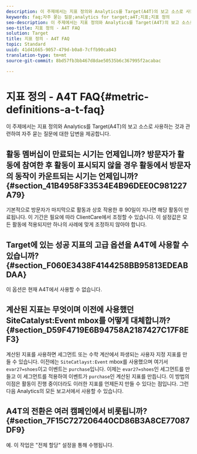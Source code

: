 ```yaml
---
description: 이 주제에서는 지표 정의와 Analytics를 Target(A4T)의 보고 소스로 사용하는 것과 관련하여 자주 묻는 질문에 대한 답변을 제공합니다.
keywords: faq;자주 묻는 질문;analytics for target;a4T;지표;지표 정의
seo-description: 이 주제에서는 지표 정의와 Analytics를 Target(A4T)의 보고 소스로 사용하는 것과 관련하여 자주 묻는 질문에 대한 답변을 제공합니다.
seo-title: 지표 정의 - A4T FAQ
solution: Target
title: 지표 정의 - A4T FAQ
topic: Standard
uuid: 41d41665-9057-479d-b0a8-7cffb90ca843
translation-type: tm+mt
source-git-commit: 8bd57fb3bb467d8dae50535b6c367995f2acabac

---
```



# 지표 정의 - A4T FAQ{#metric-definitions-a-t-faq}

이 주제에서는 지표 정의와 Analytics를 Target(A4T)의 보고 소스로 사용하는 것과 관련하여 자주 묻는 질문에 대한 답변을 제공합니다.

## 활동 멤버십이 만료되는 시기는 언제입니까? 방문자가 활동에 참여한 후 활동이 표시되지 않을 경우 활동에서 방문자의 동작이 카운트되는 시기는 언제입니까? {#section_41B4958F33534E4B96DEE0C981227A79}

기본적으로 방문자가 마지막으로 활동과 상호 작용한 후 90일이 지나면 해당 활동이 만료됩니다. 이 기간은 필요에 따라 ClientCare에서 조정할 수 있습니다. 이 설정값은 모든 활동에 적용되지만 하나의 사례에 맞게 조정하지 않아야 합니다.

## Target에 있는 성공 지표의 고급 옵션을 A4T에 사용할 수 있습니까? {#section_F060E3438F4144258BB95813EDEABDAA}

이 옵션은 현재 A4T에서 사용할 수 없습니다.

## 계산된 지표는 무엇이며 이전에 사용했던 SiteCatalyst:Event mbox를 어떻게 대체합니까? {#section_D59F4719E6B94758A2187427C17F8EF3}

계산된 지표를 사용하면 세그먼트 또는 수학 계산에서 파생되는 사용자 지정 지표를 만들 수 있습니다. 이전에는 `SiteCatlayst:Event` mbox를 사용했으며 여기서 `evar27=shoes`이고 이벤트는 `purchase`입니다. 이제는 `evar27=shoes`인 세그먼트를 만들고 이 세그먼트를 적용하여 이벤트가 `purchase`인 계산된 지표를 만듭니다. 이 방법의 이점은 활동이 진행 중이더라도 이러한 지표를 언제든지 만들 수 있다는 점입니다. 그런 다음 Analytics의 모든 보고서에서 사용할 수 있습니다.

## A4T의 전환은 여러 캠페인에서 비롯됩니까? {#section_7F15C727206440CD86B3A8CE77087DF9}

예. 이 작업은 "전체 할당" 설정을 통해 수행됩니다.
